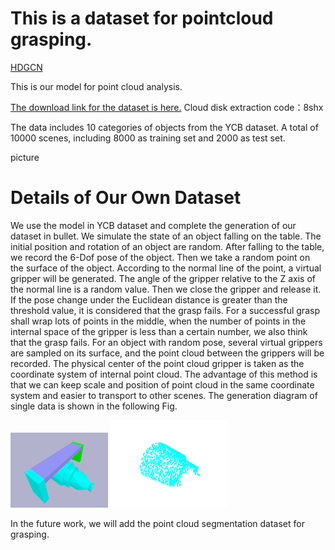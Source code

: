 # This is a dataset for pointcloud grasping.
[HDGCN](https://github.com/baiyuxas/HDGCN)

This is our model for point cloud analysis.

[The download link for the dataset is here.](https://pan.baidu.com/s/13f9_tI3aoPCSyA1qwlXteA)  Cloud disk extraction code：8shx

The data includes 10 categories of objects from the YCB dataset. A total of 10000 scenes, including 8000 as training set and 2000 as test set.

picture

# Details of Our Own Dataset
We use the model in YCB dataset and complete the generation of our dataset in bullet. We simulate the state of an object falling on the table. The initial position and rotation of an object are random. After falling to the table, we record the 6-Dof pose of the object. Then we take a random point on the surface of the object. According to the normal line of the point, a virtual gripper will be generated. The angle of the gripper relative to the Z axis of the normal line is a random value. Then we close the gripper and release it. If the pose change under the Euclidean distance is greater than the threshold value, it is considered that the grasp fails. For a successful grasp shall wrap lots of points in the middle, when the number of points in the internal space of the gripper is less than a certain number, we also think that the grasp fails. For an object with random pose, several virtual grippers are sampled on its surface, and the point cloud between the grippers will be recorded. The physical center of the point cloud gripper is taken as the coordinate system of internal point cloud. The advantage of this method is that we can keep scale and position of point cloud in the same coordinate system and easier to transport to other scenes. The generation diagram of single data is shown in the following Fig.


![2](https://github.com/baiyuxas/dataset-for-HDGCN/blob/main/GPD1.png)
![3](https://github.com/baiyuxas/dataset-for-HDGCN/blob/main/Figure_1.png)

In the future work, we will  add the point cloud segmentation dataset for grasping.

